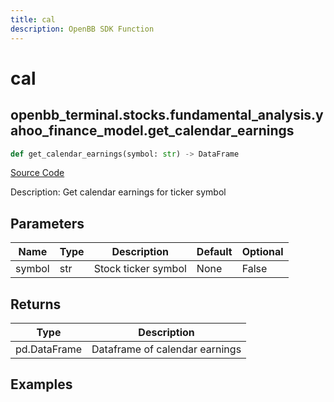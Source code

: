 ```yaml
---
title: cal
description: OpenBB SDK Function
---
```


# cal

## openbb_terminal.stocks.fundamental_analysis.yahoo_finance_model.get_calendar_earnings

```python title='openbb_terminal/stocks/fundamental_analysis/yahoo_finance_model.py'
def get_calendar_earnings(symbol: str) -> DataFrame
```
[Source Code](https://github.com/OpenBB-finance/OpenBBTerminal/tree/main/openbb_terminal/stocks/fundamental_analysis/yahoo_finance_model.py#L179)

Description: Get calendar earnings for ticker symbol

## Parameters

| Name | Type | Description | Default | Optional |
| ---- | ---- | ----------- | ------- | -------- |
| symbol | str | Stock ticker symbol | None | False |

## Returns

| Type | Description |
| ---- | ----------- |
| pd.DataFrame | Dataframe of calendar earnings |

## Examples


